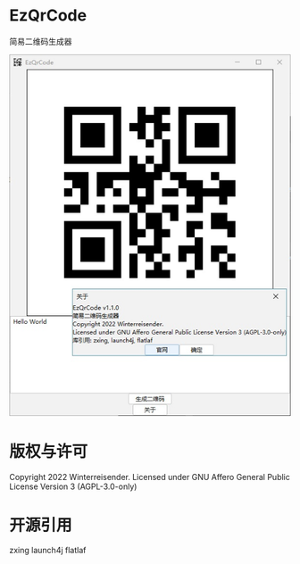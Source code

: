 # EzQrCode

简易二维码生成器

![screenshot](screenshot.jpg)

# 版权与许可

Copyright 2022 Winterreisender.
Licensed under GNU Affero General Public License Version 3 (AGPL-3.0-only)

# 开源引用
zxing
launch4j
flatlaf